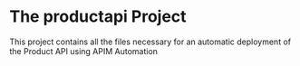 # The productapi Project

This project contains all the files necessary for an automatic deployment of the Product API using APIM Automation
